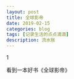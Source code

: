 ```yaml
---
layout: post
title: 全球影帝
date: 2019-02-15
categories: blog
tags: [记录生活的点点滴滴]
description: 流水账
---
```


1 

看到一本好书《全球影帝》
















